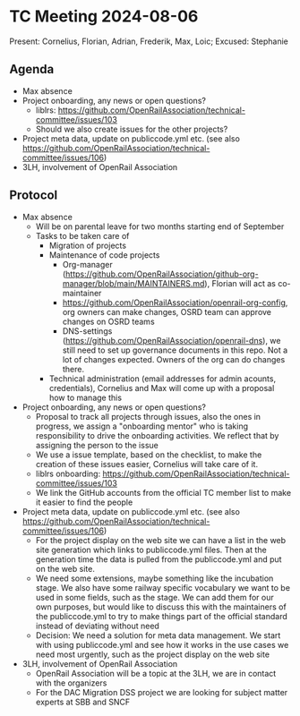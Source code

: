 # TC Meeting 2024-08-06

Present: Cornelius, Florian, Adrian, Frederik, Max, Loic; Excused: Stephanie

## Agenda

* Max absence
* Project onboarding, any news or open questions?
  * liblrs: https://github.com/OpenRailAssociation/technical-committee/issues/103
  * Should we also create issues for the other projects?
* Project meta data, update on publiccode.yml etc. (see also https://github.com/OpenRailAssociation/technical-committee/issues/106)
* 3LH, involvement of OpenRail Association

## Protocol

* Max absence
  * Will be on parental leave for two months starting end of September
  * Tasks to be taken care of
    * Migration of projects
    * Maintenance of code projects
      * Org-manager (https://github.com/OpenRailAssociation/github-org-manager/blob/main/MAINTAINERS.md), Florian will act as co-maintainer
      * https://github.com/OpenRailAssociation/openrail-org-config, org owners can make changes, OSRD team can approve changes on OSRD teams
      * DNS-settings (https://github.com/OpenRailAssociation/openrail-dns), we still need to set up governance documents in this repo. Not a lot of changes expected. Owners of the org can do changes there.
    * Technical administration (email addresses for admin acounts, credentials), Cornelius and Max will come up with a proposal how to manage this
* Project onboarding, any news or open questions?
  * Proposal to track all projects through issues, also the ones in progress, we assign a "onboarding mentor" who is taking responsibility to drive the onboarding activities. We reflect that by assigning the person to the issue
  * We use a issue template, based on the checklist, to make the creation of these issues easier, Cornelius will take care of it.
  * liblrs onboarding: https://github.com/OpenRailAssociation/technical-committee/issues/103
  * We link the GitHub accounts from the official TC member list to make it easier to find the people
* Project meta data, update on publiccode.yml etc. (see also https://github.com/OpenRailAssociation/technical-committee/issues/106)
  * For the project display on the web site we can have a list in the web site generation which links to publiccode.yml files. Then at the generation time the data is pulled from the publiccode.yml and put on the web site.
  * We need some extensions, maybe something like the incubation stage. We also have some railway specific vocabulary we want to be used in some fields, such as the stage. We can add them for our own purposes, but would like to discuss this with the maintainers of the publiccode.yml to try to make things part of the official standard instead of deviating without need
  * Decision: We need a solution for meta data management. We start with using publiccode.yml and see how it works in the use cases we need most urgently, such as the project display on the web site
* 3LH, involvement of OpenRail Association
  * OpenRail Association will be a topic at the 3LH, we are in contact with the organizers
  * For the DAC Migration DSS project we are looking for subject matter experts at SBB and SNCF
